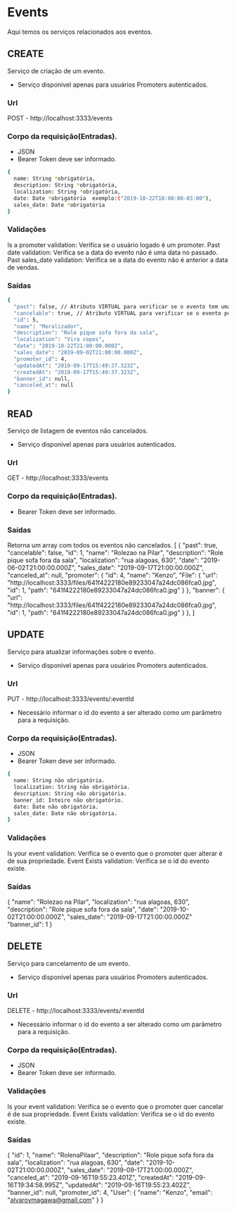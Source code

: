 # Events
Aqui temos os serviços relacionados aos eventos.


## CREATE
Serviço de criação de um evento.
* Serviço disponível apenas para usuários Promoters autenticados.

### Url
POST - http://localhost:3333/events

### Corpo da requisição(Entradas).
* JSON
* Bearer Token deve ser informado.
```bash
{
  name: String *obrigatória,
  description: String *obrigatória,
  localization: String *obrigatória,
  date: Date *obrigatória  exemplo:("2019-10-22T18:00:00-03:00"),
  sales_date: Date *obrigatória
}
```

### Validações
Is a promoter validation: Verifica se o usuário logado é um promoter.
Past date validation: Verifica se a data do evento não é uma data no passado.
Past sales_date validation: Verifica se a data do evento não é anterior a data de vendas.




### Saídas
```bash
{
  "past": false, // Atributo VIRTUAL para verificar se o evento tem uma data passada.
  "cancelable": true, // Atributo VIRTUAL para verificar se o evento pode ser cancelado.
  "id": 5,
  "name": "Moralizador",
  "description": "Role pique sofa fora da sala",
  "localization": "Vira copos",
  "date": "2019-10-22T21:00:00.000Z",
  "sales_date": "2019-09-02T21:00:00.000Z",
  "promoter_id": 4,
  "updatedAt": "2019-09-17T15:49:37.323Z",
  "createdAt": "2019-09-17T15:49:37.323Z",
  "banner_id": null,
  "canceled_at": null
}
```


## READ
Serviço de listagem de eventos não cancelados.
* Serviço disponível apenas para usuários autenticados.


### Url
GET - http://localhost:3333/events

### Corpo da requisição(Entradas).
* Bearer Token deve ser informado.


### Saídas
Retorna um array com todos os eventos não cancelados.
[
  {
    "past": true,
    "cancelable": false,
    "id": 1,
    "name": "Rolezao na Pilar",
    "description": "Role pique sofa fora da sala",
    "localization": "rua alagoas, 630",
    "date": "2019-06-02T21:00:00.000Z",
    "sales_date": "2019-09-17T21:00:00.000Z",
    "canceled_at": null,
    "promoter": {
      "id": 4,
      "name": "Kenzo",
      "File": {
        "url": "http://localhost:3333/files/641f4222180e89233047a24dc086fca0.jpg",
        "id": 1,
        "path": "641f4222180e89233047a24dc086fca0.jpg"
      }
    },
    "banner": {
      "url": "http://localhost:3333/files/641f4222180e89233047a24dc086fca0.jpg",
      "id": 1,
      "path": "641f4222180e89233047a24dc086fca0.jpg"
    }
  },
]


## UPDATE
Serviço para atualizar informações sobre o evento.
* Serviço disponível apenas para usuários Promoters autenticados.

### Url
PUT - http://localhost:3333/events/:eventId
* Necessário informar o id do evento a ser alterado como um parâmetro para a requisição.

### Corpo da requisição(Entradas).
* JSON
* Bearer Token deve ser informado.
```bash
{
  name: String não obrigatória.
  localization: String não obrigatória.
  description: String não obrigatória.
  banner_id: Inteiro não obrigatório.
  date: Date não obrigatória.
  sales_date: Date não obrigatória.
} 
```

### Validações
Is your event validation: Verifica se o evento que o promoter quer alterar é de sua propriedade.
Event Exists validation: Verifica se o id do evento existe.

### Saídas
{
  "name": "Rolezao na Pilar",
  "localization": "rua alagoas, 630",
  "description": "Role pique sofa fora da sala",
  "date": "2019-10-02T21:00:00.000Z",
  "sales_date": "2019-09-17T21:00:00.000Z"
  "banner_id": 1
}


## DELETE
Serviço para cancelamento de um evento.
* Serviço disponível apenas para usuários Promoters autenticados.

### Url
DELETE - http://localhost:3333/events/:eventId
* Necessário informar o id do evento a ser alterado como um parâmetro para a requisição.

### Corpo da requisição(Entradas).
* JSON
* Bearer Token deve ser informado.

### Validações
Is your event validation: Verifica se o evento que o promoter quer cancelar é de sua propriedade.
Event Exists validation: Verifica se o id do evento existe.

### Saídas
{
  "id": 1,
  "name": "RolenaPilaar",
  "description": "Role pique sofa fora da sala",
  "localization": "rua alagoas, 630",
  "date": "2019-10-02T21:00:00.000Z",
  "sales_date": "2019-09-17T21:00:00.000Z",
  "canceled_at": "2019-09-16T19:55:23.401Z",
  "createdAt": "2019-09-16T19:34:58.995Z",
  "updatedAt": "2019-09-16T19:55:23.402Z",
  "banner_id": null,
  "promoter_id": 4,
  "User": {
    "name": "Kenzo",
    "email": "alvaroymagawa@gmail.com"
  }
}










	

